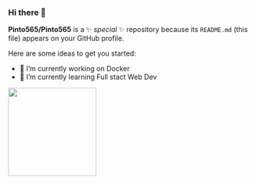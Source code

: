### Hi there 👋


**Pinto565/Pinto565** is a ✨ _special_ ✨ repository because its `README.md` (this file) appears on your GitHub profile.

Here are some ideas to get you started:

- 🔭 I’m currently working on Docker
- 🌱 I’m currently learning Full stact Web Dev

<img height="180em" src="https://github-readme-stats.vercel.app/api?username=Pinto565&show_icons=true&hide_border=true&&count_private=true&include_all_commits=true" />
